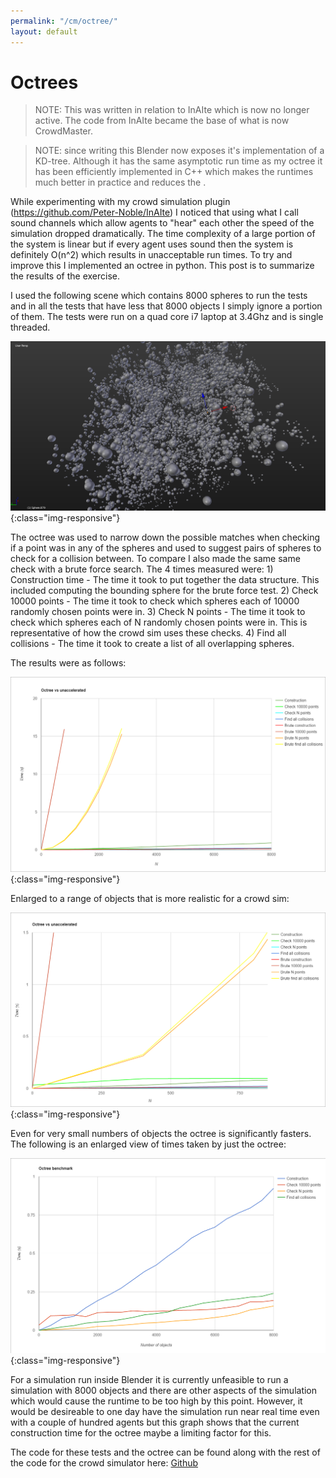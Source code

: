 ```yaml
---
permalink: "/cm/octree/"
layout: default
---
```


# Octrees

>NOTE: This was written in relation to InAIte which is now no longer active. The code from InAIte became the base of what is now CrowdMaster.

>NOTE: since writing this Blender now exposes it's implementation of a KD-tree. Although it has the same asymptotic run time as my octree it has been efficiently implemented in C++ which makes the runtimes much better in practice and reduces the .

While experimenting with my crowd simulation plugin (https://github.com/Peter-Noble/InAIte) I noticed that using what I call sound channels which allow agents to "hear" each other the speed of the simulation dropped dramatically. The time complexity of a large portion of the system is linear but if every agent uses sound then the system is definitely O(n^2) which results in unacceptable run times. To try and improve this I implemented an octree in python. This post is to summarize the results of the exercise.

I used the following scene which contains 8000 spheres to run the tests and in all the tests that have less that 8000 objects I simply ignore a portion of them. The tests were run on a quad core i7 laptop at 3.4Ghz and is single threaded.

![Lots of spheres](/images/CrowdMaster/Octree/InAIte_octreeBenchmarkSetup.png){:class="img-responsive"}

The octree was used to narrow down the possible matches when checking if a point was in any of the spheres and used to suggest pairs of spheres to check for a collision between. To compare I also made the same same check with a brute force search. The 4 times measured were:
    1) Construction time - The time it took to put together the data structure. This included computing the bounding sphere for the brute force test.
    2) Check 10000 points - The time it took to check which spheres each of 10000 randomly chosen points were in.
    3) Check N points - The time it took to check which spheres each of N randomly chosen points were in. This is representative of how the crowd sim uses these checks.
    4) Find all collisions - The time it took to create a list of all overlapping spheres.

The results were as follows:

![Results](/images/CrowdMaster/Octree/InAIte_octreeVsUnaccelerated.png){:class="img-responsive"}

Enlarged to a range of objects that is more realistic for a crowd sim:

![Enlarged results](/images/CrowdMaster/Octree/InAIte_octreeVsUnacceleratedZoomed.png){:class="img-responsive"}

Even for very small numbers of objects the octree is significantly fasters. The following is an enlarged view of times taken by just the octree:

![Benchmark](/images/CrowdMaster/Octree/InAIte_octreeBenchmark.png){:class="img-responsive"}

For a simulation run inside Blender it is currently unfeasible to run a simulation with 8000 objects and there are other aspects of the simulation which would cause the runtime to be too high by this point. However, it would be desireable to one day have the simulation run near real time even with a couple of hundred agents but this graph shows that the current construction time for the octree maybe a limiting factor for this.

The code for these tests and the octree can be found along with the rest of the code for the crowd simulator here:
<a href="https://github.com/Peter-Noble/InAIte/blob/master/iai_channels/libs/ins_octree.py">Github</a>
